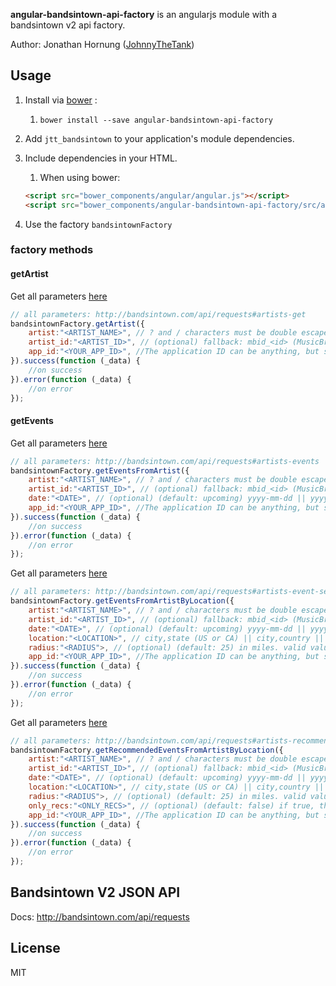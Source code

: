 **angular-bandsintown-api-factory** is an angularjs module with a bandsintown v2 api factory.

Author: Jonathan Hornung ([JohnnyTheTank](https://github.com/JohnnyTheTank))

## Usage
1. Install via [bower](http://bower.io/) :
    1. `bower install --save angular-bandsintown-api-factory`
2. Add `jtt_bandsintown` to your application's module dependencies.
3. Include dependencies in your HTML.
    1. When using bower:

    ```html
    <script src="bower_components/angular/angular.js"></script>
    <script src="bower_components/angular-bandsintown-api-factory/src/angular-bandsintown-api-factory.js"></script>
    ```

4. Use the factory `bandsintownFactory`


### factory methods

#### getArtist
Get all parameters [here](http://bandsintown.com/api/requests#artists-get)
```js
// all parameters: http://bandsintown.com/api/requests#artists-get
bandsintownFactory.getArtist({
    artist:"<ARTIST_NAME>", // ? and / characters must be double escaped. Artists such as "AC/DC" will end up as "AC%252FDC"
    artist_id:"<ARTIST_ID>", // (optional) fallback: mbid_<id> (MusicBrainz ID), fbid_<id> (Facebook Page ID)
    app_id:"<YOUR_APP_ID>", //The application ID can be anything, but should be a word that describes your application or company.
}).success(function (_data) {
    //on success
}).error(function (_data) {
    //on error
});
```

#### getEvents
Get all parameters [here](http://bandsintown.com/api/requests#artists-events)
```js
// all parameters: http://bandsintown.com/api/requests#artists-events
bandsintownFactory.getEventsFromArtist({
    artist:"<ARTIST_NAME>", // ? and / characters must be double escaped. Artists such as "AC/DC" will end up as "AC%252FDC"
    artist_id:"<ARTIST_ID>", // (optional) fallback: mbid_<id> (MusicBrainz ID), fbid_<id> (Facebook Page ID)
    date:"<DATE>", // (optional) (default: upcoming) yyyy-mm-dd || yyyy-mm-dd,yyyy-mm-dd (inclusive range) || upcoming || all
    app_id:"<YOUR_APP_ID>", //The application ID can be anything, but should be a word that describes your application or company.
}).success(function (_data) {
    //on success
}).error(function (_data) {
    //on error
});
```

Get all parameters [here](http://bandsintown.com/api/requests#artists-event-search)
```js
// all parameters: http://bandsintown.com/api/requests#artists-event-search
bandsintownFactory.getEventsFromArtistByLocation({
    artist:"<ARTIST_NAME>", // ? and / characters must be double escaped. Artists such as "AC/DC" will end up as "AC%252FDC"
    artist_id:"<ARTIST_ID>", // (optional) fallback: mbid_<id> (MusicBrainz ID), fbid_<id> (Facebook Page ID)
    date:"<DATE>", // (optional) (default: upcoming) yyyy-mm-dd || yyyy-mm-dd,yyyy-mm-dd (inclusive range) || upcoming || all
    location:"<LOCATION>", // city,state (US or CA) || city,country || lat,lon || ip address
    radius:"<RADIUS">, // (optional) (default: 25) in miles. valid values: 0-150
    app_id:"<YOUR_APP_ID>", //The application ID can be anything, but should be a word that describes your application or company.
}).success(function (_data) {
    //on success
}).error(function (_data) {
    //on error
});
```

Get all parameters [here](http://bandsintown.com/api/requests#artists-recommended-events)
```js
// all parameters: http://bandsintown.com/api/requests#artists-recommended-events
bandsintownFactory.getRecommendedEventsFromArtistByLocation({
    artist:"<ARTIST_NAME>", // ? and / characters must be double escaped. Artists such as "AC/DC" will end up as "AC%252FDC"
    artist_id:"<ARTIST_ID>", // (optional) fallback: mbid_<id> (MusicBrainz ID), fbid_<id> (Facebook Page ID)
    date:"<DATE>", // (optional) (default: upcoming) yyyy-mm-dd || yyyy-mm-dd,yyyy-mm-dd (inclusive range) || upcoming || all
    location:"<LOCATION>", // city,state (US or CA) || city,country || lat,lon || ip address
    radius:"<RADIUS">, // (optional) (default: 25) in miles. valid values: 0-150
    only_recs:"<ONLY_RECS>", // (optional) (default: false) if true, the response will only include matching events for artists similar to the specified artist. if false, the response may also include matching events for the specified artist.
    app_id:"<YOUR_APP_ID>", //The application ID can be anything, but should be a word that describes your application or company.
}).success(function (_data) {
    //on success
}).error(function (_data) {
    //on error
});
```

## Bandsintown V2 JSON API
Docs: http://bandsintown.com/api/requests


## License

MIT